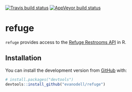 
<!-- README.md is generated from README.Rmd. Please edit that file -->

[![Travis build
status](https://travis-ci.org/evanodell/refuge.svg?branch=master)](https://travis-ci.org/evanodell/refuge)
[![AppVeyor build
status](https://ci.appveyor.com/api/projects/status/github/evanodell/refuge?branch=master&svg=true)](https://ci.appveyor.com/project/evanodell/refuge)

# refuge

`refuge` provides access to the [Refuge Restrooms
API](https://www.refugerestrooms.org/api/docs/#!/restrooms) in R.

## Installation

You can install the development version from
[GitHub](https://github.com/) with:

``` r
# install.packages("devtools")
devtools::install_github("evanodell/refuge")
```
